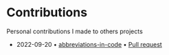 # Contributions

Personal contributions I made to others projects

- 2022-09-20 • [abbreviations-in-code](https://github.com/kisvegabor/abbreviations-in-code) • [Pull request](https://github.com/kisvegabor/abbreviations-in-code/pull/8)